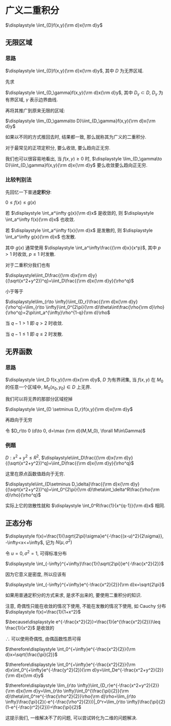 # 广义二重积分

$\displaystyle \iint_{D}f(x,y){\rm d}x{\rm d}y$

## 无限区域

### 思路

$\displaystyle \iint_{D}f(x,y){\rm d}x{\rm d}y$, 其中 $D$ 为无界区域.

先求

$\displaystyle \iint_{D_\gamma}f(x,y){\rm d}x{\rm d}y$, 其中 $D_\gamma\subset D$, $D_\gamma$ 为有界区域, $\gamma$ 表示边界曲线.

再将其推广到原来无限的区域:

$\displaystyle \lim_{D_\gamma\to D}\iint_{D_\gamma}f(x,y){\rm d}x{\rm d}y$

如果以不同的方式推回去时, 结果都一致, 那么就称其为广义的二重积分.

对于最常见的正项定积分, 要么收敛, 要么趋向正无穷.

我们也可以很容易地看出, 当 $f(x,y)\geq 0$ 时, 
$\displaystyle \lim_{D_\gamma\to D}\iint_{D_\gamma}f(x,y){\rm d}x{\rm d}y$ 要么收敛要么趋向正无穷.

### 比较判别法

先回忆一下普通**定积分**:

$0\leq f(x)\leq g(x)$

若 $\displaystyle \int_a^\infty g(x){\rm d}x$ 是收敛的, 则 $\displaystyle \int_a^\infty f(x){\rm d}x$ 也收敛.

若 $\displaystyle \int_a^\infty f(x){\rm d}x$ 是发散的, 则 $\displaystyle \int_a^\infty g(x){\rm d}x$ 也发散.

其中 $g(x)$ 通常使用 $\displaystyle \int_a^\infty\frac{{\rm d}x}{x^p}$, 其中 $p>1$ 时收敛, $p\leq 1$ 时发散.

对于二重积分我们也有

$\displaystyle\iint_D\frac{{\rm d}x{\rm d}y}{(\sqrt{x^2+y^2})^q}=\iint_D\frac{{\rm d}x{\rm d}y}{\rho^q}$

小于等于

$\displaystyle\lim_{r\to \infty}\iint_{D_r}\frac{{\rm d}x{\rm d}y}{\rho^q}=\lim_{r\to \infty}\int_0^{2\pi}{\rm d}\theta\int\frac{\rho{\rm d}\rho}{\rho^q}=2\pi\int_a^{\infty}\rho^{1-q}{\rm d}\rho$

当 $q-1>1$ 即 $q>2$ 时收敛.

当 $q-1\leq 1$ 即 $q\leq 2$ 时发散.


## 无界函数

### 思路

$\displaystyle \iint_D f(x,y){\rm d}x{\rm d}y$, $D$ 为有界闭集, 当 $f(x,y)$ 在 $M_0$ 的任意一个区域中, $M_0(x_0,y_0)\in D$ 上无界.

我们可以将无界的那部分区域挖掉

$\displaystyle \iint_{D \setminus D_r}f(x,y){\rm d}x{\rm d}y$

再趋向于无穷

令 $D_r\to 0 (d\to 0, d=\max {\rm d}(M,M_0), \forall M\in\Gamma)$

### 例题

$D: x^2+y^2\leq R^2$, $\displaystyle\iint_D\frac{{\rm d}x{\rm d}y}{(\sqrt{x^2+y^2})^q}=\iint_D\frac{{\rm d}x{\rm d}y}{\rho^q}$

这里在原点函数值趋向于无穷.

$\displaystyle\iint_{D\setminus D_\delta}\frac{{\rm d}x{\rm d}y}{(\sqrt{x^2+y^2})^q}=\int_0^{2\pi}{\rm d}\theta\int_\delta^R\frac{\rho{\rm d}\rho}{\rho^q}$

实际上它的敛散性就和 $\displaystyle \int_0^R\frac{1}{x^{q-1}}{\rm d}x$ 相同.

## 正态分布

$\displaystyle f(x)=\frac{1}{\sqrt{2\pi}\sigma}e^{-\frac{(x-u)^2}{2\sigma}}, -\infty<x<+\infty$, 记为 $N(\mu, \sigma^2)$

令 $u=0, \sigma^2=1$, 可得标准分布

$\displaystyle \int_{-\infty}^{+\infty}\frac{1}{\sqrt{2\pi}}e^{-\frac{x^2}{2}}$

因为它意义是密度, 所以应该有

$\displaystyle \int_{-\infty}^{+\infty}e^{-\frac{x^2}{2}}{\rm d}x=\sqrt{2\pi}$

如果用普通定积分的方式来求, 是求不出来的, 要使用二重积分的知识.

注意, 奇偶性只能在收敛的情况下使用, 不能在发散的情况下使用, 如 Cauchy 分布 $\displaystyle f(x)=\frac{1}{1+x^2}$

$\because\displaystyle e^{-\frac{x^2}{2}}=\frac{1}{e^{\frac{x^2}{2}}}\leq \frac{1}{x^2}$ 是收敛的

$\therefore$ 可以使用奇偶性, 由偶函数性质可得

$\therefore\displaystyle \int_0^{+\infty}e^{-\frac{x^2}{2}}{\rm d}x=\sqrt{\frac{\pi}{2}}$

$\therefore\displaystyle \int_0^{+\infty}e^{-\frac{x^2}{2}}{\rm d}x\int_0^{+\infty}e^{-\frac{y^2}{2}}{\rm d}y=\iint_De^{-\frac{x^2+y^2}{2}}{\rm d}x{\rm d}y$

$\therefore\displaystyle \lim_{r\to \infty}\iint_{D_r}e^{-\frac{x^2+y^2}{2}}{\rm d}x{\rm d}y=\lim_{r\to \infty}\int_0^{\frac{\pi}{2}}{\rm d}\theta\int_0^re^{-\frac{\rho^2}{2}}\rho{\rm d}\rho=\lim_{r\to \infty}\frac{\pi}{2}(-e^{-\frac{\rho^2}{2}})|_0^r=\lim_{r\to \infty}\frac{\pi}{2}(1-e^{-\frac{r^2}{2}})=\frac{\pi}{2}$

这提示我们, 一维解决不了的问题, 可以尝试转化为二维的问题解决.

